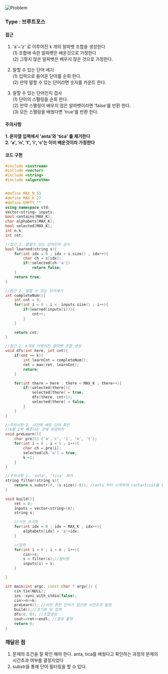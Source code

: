 ![Problem]((https://github.com/seongjinkime/problem-solving/raw/master/images/1062.png))
### Type : 브루트포스

#### 접근
1. 'a'~'z' 로 이루어진 k 개의 알파벳 조합을 생성한다  
    (1) 조합에 속한 알파벳은 배운것으로 가정한다  
    (2) 그렇지 않은 알파벳은 배우지 않은 것으로 가정한다.  

2. 말할 수 있는 단어 세기  
    (1) 입력으로 들어온 단어를 순회 한다.  
    (2) 만약 말할 수 있는 단어라면 숫자를 카운트 한다.  

3. 말할 수 있는 단어인지 검사  
    (1) 단어의 스펠링을 순회 한다.    
    (2) 만약 스펠링이 배우지 않은 알파벳이라면 'false'를 반환 한다.  
    (3) 모든 스펠링을 배웠다면 'true'를 반환 한다.  

#### 주의사항

**1. 문자열 입력에서 'anta'와 'tica' 를 제거한다**  
**2. 'a', 'n', 't', 'i', 'c'는 이미 배운것이라 가정한다**


#### 코드 구현  

```cpp
#include <iostream>
#include <vector>
#include <string>
#include <algorithm>


#define MAX_N 51
#define MAX_K 27
#define EMPTY ""
using namespace std;
vector<string> inputs;
bool contains[MAX_K];
char alphabets[MAX_K];
bool selected[MAX_K];
int n,k;
int ret;

//접근 3. 말할수 있는 단어인지 검사
bool learned(string s){
    for(int idx = 0 ; idx < s.size() ; idx++){
        char ch = s[idx];
        if(!selected[ch-'a'])
            return false;
    }
    return true;
}

//접근 2. 말할 수 있는 단어세기
int completeNum(){
    int cnt = 0;
    for(int i = 0 ; i <  inputs.size() ; i++){
        if(learned(inputs[i])){
            cnt++;
        }
    }

    return cnt;
}

//접근 1. k개로 이루어진 알파벳 조합 생성
void dfs(int here, int cnt){
    if(cnt == k){
        int learnCnt = completeNum();
        ret = max(ret, learnCnt);
        return;
    }

    for(int there = here ; there < MAX_K ; there++){
        if(!selected[there]){
            selected[there] = true;
            dfs(there, cnt+1);
            selected[there] = false;
        }
    }
}

//주의사항 2. 사전에 배운 단어 확인
//k를 1씩 빼준다는 것에 유념하자
void preLearn(){
    char pre[5] {'a','c', 'i', 'n', 't'};
    for(int i = 0 ; i < 5 ; i++){
        char ch = pre[i];
        selected[ch-'a'] = true;
        k-=1;
    }
}

//주의사항 1. 'anta', 'tica' 제거
string filter(string s){
    return s.substr(4, (s.size()-8)); //anta 부터 시작하여 (anta+tica)를 뺀 갯수만큼의 글자를 반환
}

void build(){
    ret = 0;
    inputs = vector<string>(n);
    string s;

    //사전 초기화
    for(int idx = 0 ; idx < MAX_K ; idx++){
        alphabets[idx] = 'a'+idx;
    }

    //입력
    for(int i = 0 ; i < n ; i++){
        cin>>s;
        s = filter(s);//필터링
        inputs[i] = s;
    }

}

int main(int argc, const char * argv[]) {
    cin.tie(NULL);
    ios::sync_with_stdio(false);
    cin>>n>>k;
    preLearn(); //사전 확인 단어가 없으면 시간초과 발생
    build();//초기화 및 입력
    dfs(0, 0); //조합생성
    cout<<ret<<endl; //결과 출력
    return 0;
}

```

### 깨달은 점
1. 문제의 조건을 잘 확인 해야 한다. anta, tica를 배웠다고 확인하는 과정의 문제의 시간초과 여부를 결정지었다
2. substr을 통해 단어 필터링을 할 수 있다.
